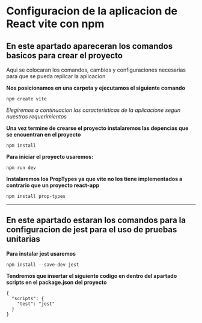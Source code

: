# Configuracion de la aplicacion de React vite con npm

## En este apartado apareceran los comandos basicos para crear el proyecto

Aqui se colocaran los comandos, cambios y configuraciones necesarias para que se pueda replicar la aplicacion

**Nos posicionamos en una carpeta y ejecutamos el siguiente comando**

    npm create vite

*Elegiremos a continuacion las caracteristicas de la aplicacione segun nuestros requerimientos*

**Una vez termine de crearse el proyecto instalaremos las depencias que se encuentran en el proyecto**

    npm install

**Para iniciar el proyecto usaremos:**

    npm run dev


**Instalaremos los PropTypes ya que vite no los tiene implementados a contrario que un proyecto react-app**

    npm install prop-types

***

## En este apartado estaran los comandos para la configuracion de jest para el uso de pruebas unitarias

**Para instalar jest usaremos**

    npm install --save-dev jest

**Tendremos que insertar el siguiente codigo en dentro del apartado scripts en el package.json del proyecto**

~~~
{
  "scripts": {
    "test": "jest"
  }
}
~~~










